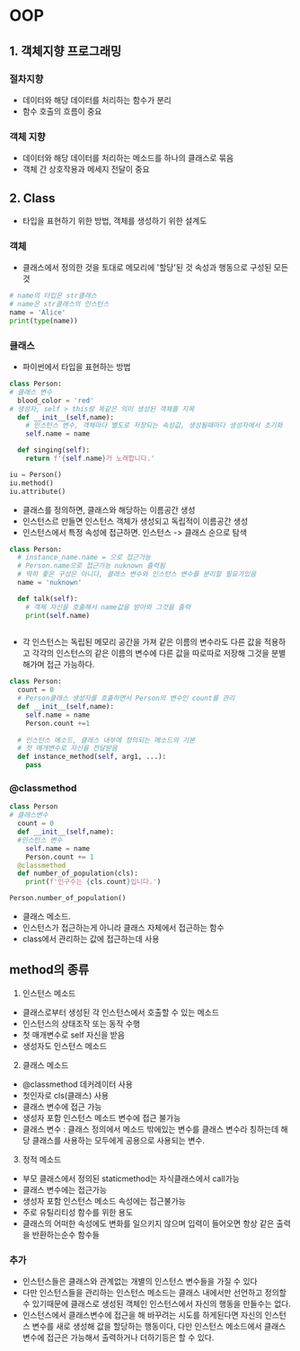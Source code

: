 # OOP
## 1. 객체지향 프로그래밍

### 절차지향
- 데이터와 해당 데이터를 처리하는 함수가 분리
- 함수 호출의 흐름이 중요

### 객체 지향
- 데이터와 해당 데이터를 처리하는 메소드를 하나의 클래스로 묶음
- 객체 간 상호작용과 메세지 전달이 중요

## 2. Class
- 타입을 표현하기 위한 방법, 객체를 생성하기 위한 설계도

### 객체
- 클래스에서 정의한 것을 토대로 메모리에 '할당'된 것 속성과 행동으로 구성된 모든 것
```python
# name의 타입은 str클래스
# name은 str클래스의 인스턴스
name = 'Alice'
print(type(name))
```

### 클래스
- 파이썬에서 타입을 표현하는 방법
```python
class Person:
# 클래스 변수
  blood_color = 'red'
# 생성자, self > this랑 똑같은 의미 생성된 객체를 지목
  def __init__(self,name):
    # 인스턴스 변수, 객체마다 별도로 저장되는 속성값, 생성될때마다 생성자에서 초기화
    self.name = name

  def singing(self):
    return f'{self.name}가 노래합니다.'

iu = Person()
iu.method()
iu.attribute()
```
- 클래스를 정의하면, 클래스와 해당하는 이름공간 생성
- 인스턴스르 만들면 인스턴스 객체가 생성되고 독립적이 이름공간 생성
- 인스턴스에서 특정 속성에 접근하면. 인스턴스 -> 클래스 순으로 탐색

```python
class Person:
  # instance_name.name = 으로 접근가능
  # Person.name으로 접근가능 nuknown 출력됨
  # 딱히 좋은 구성은 아니다, 클래스 변수와 인스턴스 변수를 분리할 필요가있음 
  name = 'nuknown'

  def talk(self):
    # 객체 자신을 호출해서 name값을 받아와 그것을 출력
    print(self.name)
  
```
- 각 인스턴스는 독립된 메모리 공간을 가져 같은 이름의 변수라도 다른 값을 적용하고 각각의 인스턴스의 같은 이름의 변수에 다른 값을 따로따로 저장해 그것을 분별해가며 접근 가능하다.

```python
class Person:
  count = 0
  # Person클래스 생성자를 호출하면서 Person의 변수인 count를 관리
  def __init__(self,name):
    self.name = name
    Person.count +=1
  
  # 인스턴스 메소드, 클래스 내부에 정의되는 메소드의 기본
  # 첫 매개변수로 자신을 전달받음
  def instance_method(self, arg1, ...):
    pass
```
### @classmethod
```python
class Person
# 클래스변수
  count = 0
  def __init__(self,name):
  #인스턴스 변수
    self.name = name
    Person.count += 1
  @classmethod
  def number_of_population(cls):
    print(f'인구수는 {cls.count}입니다.')

Person.number_of_population()
```
- 클래스 메소드.
- 인스턴스가 접근하는게 아니라 클래스 자체에서 접근하는 함수
- class에서 관리하는 값에 접근하는데 사용


## method의 종류
1. 인스턴스 메소드
- 클래스로부터 생성된 각 인스턴스에서 호출할 수 있는 메소드
- 인스턴스의 상태조작 또는 동작 수행
- 첫 매개변수로 self 자신을 받음
- 생성자도 인스턴스 메소드

2. 클래스 메소드
- @classmethod 데커레이터 사용
- 첫인자로 cls(클래스) 사용
- 클래스 변수에 접근 가능
- 생성자 포함 인스턴스 메소드 변수에 접근 불가능
- 클래스 변수 : 클래스 정의에서 메소드 밖에있는 변수를 클래스 변수라 칭하는데 해당 클래스를 사용하는 모두에게 공용으로 사용되는 변수. 

3. 정적 메소드
- 부모 클래스에서 정의된 staticmethod는 자식클래스에서 call가능
- 클래스 변수에는 접근가능
- 생성자 포함 인스턴스 메소드 속성에는 접근불가능
- 주로 유틸리티성 함수를 위한 용도
- 클래스의 어떠한 속성에도 변화를 일으키지 않으며 입력이 들어오면 항상 같은 출력을 반환하는순수 함수들 

### 추가
- 인스턴스들은 클래스와 관계없는 개별의 인스턴스 변수들을 가질 수 있다
- 다만 인스턴스들을 관리하는 인스턴스 메소드는 클래스 내에서만 선언하고 정의할 수 있기때문에 클래스로 생성된 객체인 인스턴스에서 자신의 행동을 만들수는 없다.
- 인스턴스에서 클래스변수에 접근을 해 바꾸려는 시도를 하게된다면 자신의 인스턴스 변수를 새로 생성해 값을 할당하는 행동이다, 다만 인스턴스 메소드에서 클래스 변수에 접근은 가능해서 출력하거나 더하기등은 할 수 있다.